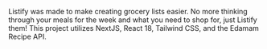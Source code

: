 Listify was made to make creating grocery lists easier. No more thinking through your meals for the week and what you need to shop for, just Listify them! This project utilizes NextJS, React 18, Tailwind CSS, and the Edamam Recipe API. 
